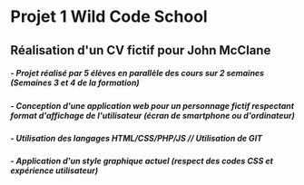 # Projet 1 Wild Code School

## Réalisation d'un CV fictif pour John McClane

##### - Projet réalisé par 5 élèves en parallèle des cours sur 2 semaines (Semaines 3 et 4 de la formation)
##### - Conception d'une application web pour un personnage fictif respectant format d'affichage de l'utilisateur (écran de smartphone ou d'ordinateur)
##### - Utilisation des langages HTML/CSS/PHP/JS // Utilisation de GIT
##### - Application d'un style graphique actuel (respect des codes CSS et expérience utilisateur)
